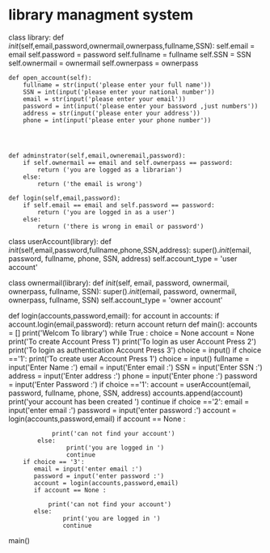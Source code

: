 # library managment system

class library:
    def _init_(self,email,password,ownermail,ownerpass,fullname,SSN):
        self.email = email
        self.password = password
        self.fullname = fullname
        self.SSN = SSN
        self.ownermail = ownermail
        self.ownerpass = ownerpass
       

        
    def open_account(self):
        fullname = str(input('please enter your full name'))
        SSN = int(input('please enter your national number'))
        email = str(input('please enter your email'))
        password = int(input('please enter your bassword ,just numbers'))
        address = str(input('please enter your address'))
        phone = int(input('please enter your phone number'))        
        
        
        
        
    def adminstrator(self,email,owneremail,password):
        if self.ownermail == email and self.ownerpass == password:    
            return ('you are logged as a librarian')
        else:
            return ('the email is wrong')
        
    def login(self,email,password):
        if self.email == email and self.password == password:
            return ('you are logged in as a user')
        else:
            return ('there is wrong in email or password')
        
class userAccount(library):
    def _init_(self,email,password,fullname,phone,SSN,address):
        super()._init_(email, password, fullname, phone, SSN, address)
        self.account_type = 'user account' 
        
        
class ownermail(library):
    def _init_(self, email, password, ownermail, ownerpass, fullname, SSN):
        super()._init_(email, password, ownermail, ownerpass, fullname, SSN)
        self.account_type = 'owner account'
    
        
        
def login(accounts,password,email):
    for account in accounts:
        if account.login(email,password):
               return account
    return
def main():
    accounts = []
    print('Welcom To library')
    while True :
        choice = None
        account = None
        print('To create Account Press 1')
        print('To login as user Account Press 2')
        print('To login as authentication Account Press 3')
        choice = input()
        if choice =='1':
            print('To create user Account Press 1')
            choice = input()
            fullname = input('Enter Name :')
            email = input('Enter email :')
            SSN = input('Enter SSN :')
            address = input('Enter address :')
            phone = input('Enter phone :')
            password = input('Enter Password :')
            if choice =='1':
                account = userAccount(email, password, fullname, phone, SSN, address)
            accounts.append(account)
            print('your account has been created ')
            continue
        if choice =='2':
            email = input('enter email :')
            password = input('enter password :')
            account = login(accounts,password,email)
            if account == None :
                
                print('can not find your account')
            else:
                    print('you are logged in ')                 
                    continue
        if choice == '3':
           email = input('enter email :')
           password = input('enter password :')
           account = login(accounts,password,email)
           if account == None :
               
               print('can not find your account')
           else:
                   print('you are logged in ')                 
                   continue
            
         
main()












